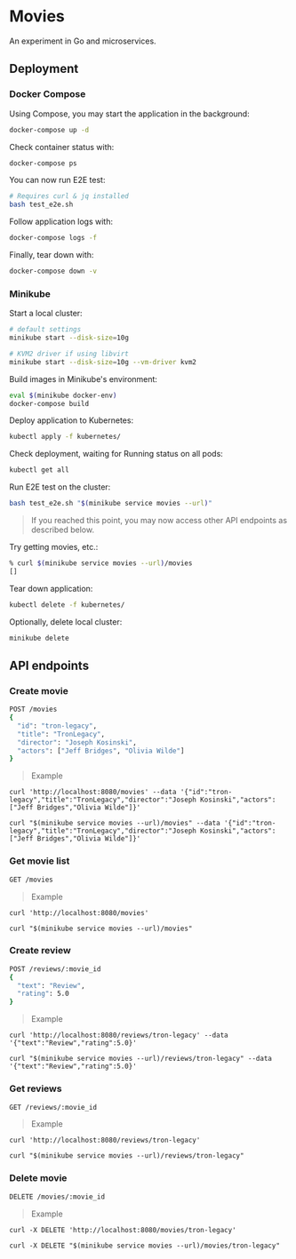 # Movies

An experiment in Go and microservices.

## Deployment

### Docker Compose

Using Compose, you may start the application in the background:
```sh
docker-compose up -d
```

Check container status with:
```sh
docker-compose ps
```

You can now run E2E test:
```sh
# Requires curl & jq installed
bash test_e2e.sh
```

Follow application logs with:
```sh
docker-compose logs -f
```

Finally, tear down with:
```sh
docker-compose down -v
```

### Minikube

Start a local cluster:
```sh
# default settings
minikube start --disk-size=10g

# KVM2 driver if using libvirt
minikube start --disk-size=10g --vm-driver kvm2
```

Build images in Minikube's environment:
```sh
eval $(minikube docker-env)
docker-compose build
```

Deploy application to Kubernetes:
```sh
kubectl apply -f kubernetes/
```

Check deployment, waiting for Running status on all pods:
```sh
kubectl get all
```

Run E2E test on the cluster:
```sh
bash test_e2e.sh "$(minikube service movies --url)"
```

> If you reached this point, you may now access other API endpoints as described below.

Try getting movies, etc.:
```sh
% curl $(minikube service movies --url)/movies
[]
```

Tear down application:
```sh
kubectl delete -f kubernetes/
```

Optionally, delete local cluster:
```sh
minikube delete
```

## API endpoints

### Create movie

```sh
POST /movies
{
  "id": "tron-legacy",
  "title": "TronLegacy",
  "director": "Joseph Kosinski",
  "actors": ["Jeff Bridges", "Olivia Wilde"]
}
```

> Example
```
curl 'http://localhost:8080/movies' --data '{"id":"tron-legacy","title":"TronLegacy","director":"Joseph Kosinski","actors":["Jeff Bridges","Olivia Wilde"]}'

curl "$(minikube service movies --url)/movies" --data '{"id":"tron-legacy","title":"TronLegacy","director":"Joseph Kosinski","actors":["Jeff Bridges","Olivia Wilde"]}'
```

### Get movie list

```sh
GET /movies
```

> Example
```
curl 'http://localhost:8080/movies'

curl "$(minikube service movies --url)/movies"
```

### Create review

```sh
POST /reviews/:movie_id
{
  "text": "Review",
  "rating": 5.0
}
```

> Example
```
curl 'http://localhost:8080/reviews/tron-legacy' --data '{"text":"Review","rating":5.0}'

curl "$(minikube service movies --url)/reviews/tron-legacy" --data '{"text":"Review","rating":5.0}'
```

### Get reviews

```sh
GET /reviews/:movie_id
```

> Example
```
curl 'http://localhost:8080/reviews/tron-legacy'

curl "$(minikube service movies --url)/reviews/tron-legacy"
```

### Delete movie

```sh
DELETE /movies/:movie_id
```

> Example
```
curl -X DELETE 'http://localhost:8080/movies/tron-legacy'

curl -X DELETE "$(minikube service movies --url)/movies/tron-legacy"
```

